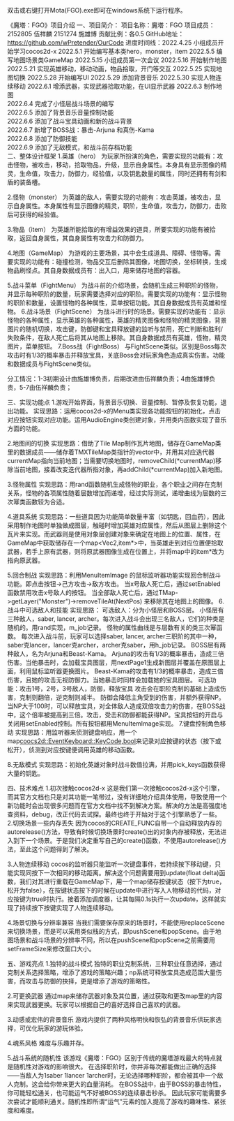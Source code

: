 双击或右键打开Mota(FGO).exe即可在windows系统下运行程序。

《魔塔：FGO》项目介绍
一、项目简介：
项目名称：魔塔：FGO
项目成员：2152805 伍祥麟 2151274 施雄博
贡献比例：各0.5
GitHub地址：https://github.com/wPretender/OurCode
进度时间线：2022.4.25 小组成员开始学习cocos2d-x
            2022.5.1  开始编写基本类hero，monster，item
            2022.5.5  编写地图场景类GameMap
            2022.5.15 小组成员第一次会议
            2022.5.16 开始制作地图
            2022.5.21 实现英雄移动，移动动画，物品拾取，开门等交互
            2022.5.25 实现地图切换
            2022.5.28 开始编写UI
            2022.5.29 添加背景音乐
            2022.5.30 实现人物连续移动
            2022.6.1  增添武器，实现武器拾取功能，在UI显示武器
            2022.6.3  制作地图        
            2022.6.4  完成了小怪层战斗场景的编写        
            2022.6.5  添加了背景音乐音量控制功能        
            2022.6.6  添加了战斗宝具动画和新的战斗背景        
            2022.6.7  新增了BOSS战：暴击-Arjuna 和真伤-Kama        
            2022.6.8  添加了防御技能       
            2022.6.9  添加了无敌模式，和战斗前存档功能       
二、整体设计框架
1.英雄（hero）
为玩家所扮演的角色，需要实现的功能有：攻击怪物，被攻击，移动，拾取物品，升级，显示自身属性。本身具有显示图像的精灵，生命值，攻击力，防御力，经验值，以及钥匙数量的属性，同时还拥有有剑和盾的装备槽。

2.怪物（monster）
为英雄的敌人，需要实现的功能有：攻击英雄，被攻击，显示自身属性。本身属性有显示图像的精灵，职阶，生命值，攻击力，防御力，击败后可获得的经验值。

3.物品（item）
为英雄所能拾取的有增益效果的道具，所要实现的功能有被拾取，返回自身属性，其自身属性有攻击力和防御力。

4.地图（GameMap）
为游戏的主要场景，其中会生成道具、障碍、怪物等。需要实现的功能有：碰撞检测，物品交互后删除其图像，地图切换，坐标转换，生成物品刷怪点。其自身数据成员有：出入口，用来储存地图的容器。

5.战斗菜单（FightMenu）
为战斗前的介绍场景，会随机生成三种职阶的怪物，并显示每种职阶的数量，玩家需要选择对应的职阶。需要实现的功能有：显示怪物的职阶和数量，设置怪物的各种属性，菜单按钮功能。其自身数据成员有英雄和怪物。
6.战斗场景（FightScene）
为战斗进行时的场景。需要实现的功能有：显示怪物的各种属性，显示英雄的各种属性，英雄的精灵图像和怪物的精灵图像，背景图片的随机切换，攻击键，防御键和宝具释放键的监听与禁用，死亡判断和胜利/失败条件，在敌人死亡后将其从地图上移除。其自身数据成员有英雄，怪物，精灵图片，菜单按钮。
7.Boss战（FightBoss）
与FightScene类似。区别是Boss每次攻击时有1/3的概率暴击并释放宝具，关底Boss会对玩家角色造成真实伤害。功能和数据成员与FightScene类似。

分工情况：1-3初期设计由施雄博负责，后期改进由伍祥麟负责；4由施雄博负责，5-7由伍祥麟负责；

三、实现功能点
1.游戏开始界面，背景音乐切换、音量控制、暂停及恢复功能，退出功能。
实现思路：运用cocos2d-x的Menu类实现各功能按钮的初始化，点击对应按钮实现对应功能。运用AudioEngine类创建对象，并用类内函数实现了音乐方面的功能。

2.地图间的切换
实现思路：借助了Tile Map制作瓦片地图，储存在GameMap类里的数据成员——储存着TMXTileMap类指针的vector中，并用其对应迭代器currentMap指向当前地图；当需要切换地图时，removeChild(*currentMap)移除当前地图，接着改变迭代器所指对象，再addChild(*currentMap)加入新地图。

3.怪物属性
实现思路：用rand函数随机生成怪物的职业，各个职业之间存在克制关系，怪物的各项属性随着层数增加而递增，经过实际测试，递增曲线为层数的三次幂类函数较为合适。

4.道具系统
实现思路：一些道具因为功能简单数量丰富（如钥匙，回血药），因此采用制作地图时单独做成图层，触碰时增加英雄对应属性，然后从图层上删除这个瓦片来实现。而武器则是使用对象层创建对象来确定在地图上的位置、属性，在GameMap中获取储存在一个map<Vec2,item*>中，当英雄走到对应位置便拾取武器，若手上原有武器，则将原武器图像生成在位置上，并将map中的item*改为指向原武器。

5.回合制战
实现思路：利用MenuItemImage 的鼠标监听器功能实现回合制战斗功能。即点击按钮->己方攻击->敌方攻击。
当x号敌人死亡后，通过setEnabled 函数禁用攻击x号敌人的按钮。
当全部敌人死亡后，通过TMap->getLayer("Monster")->removeTileAt(NextPos) 来移除其在地图上的图像。
6.战斗中可选敌人和技能
实现思路：
可选敌人：分为小怪层和BOSS层。
小怪层有三种敌人，saber, lancer, archer。每次进入战斗会出现三名敌人，它们的种类是随机的。用rand实现，m_job记录。
怪物的属性曲线是与层数有关的类三次幂函数。
每次进入战斗前，玩家可以选择saber, lancer, archer三职阶的其中一种，saber克lancer，lancer克archer，archer克saber，用h_job记录。
BOSS层有两种敌人，名为Arjuna和Beast-Kama。
Arjuna的攻击有1/3的概率暴击，造成三倍伤害。当他暴击时，会加载宝具图层，用nextPage1生成新图层并覆盖在原图层上面，利用鼠标监听器更换图片。
Beast-Kama的攻击有1/3的概率暴击，造成三倍伤害，且她的攻击无视防御力。当她暴击时同样会加载她的宝具图层。
可选功能：攻击1号，2号，3号敌人，防御，释放宝具
攻击会在职阶克制的基础上造成伤害，克制则翻倍，逆克制则减半。
防御会降低主角受到的伤害，并额外获得NP。
当NP大于100时，可以释放宝具，对全体敌人造成双倍攻击力的伤害，在BOSS战中，这个倍率被提高到三倍。攻击，受击和防御都能获得NP。宝具按钮的开启与关闭用setEnabled控制。所有按钮都用MenuItemImage实现。
7.键盘控制角色移动
实现思路：用监听器来侦测键盘响应，用一个map<coocs2d::EventKeyboard::KeyCode,bool>来记录对应按键的状态（按下或松开），侦测到对应按键便调用英雄的移动函数。

8.无敌模式
实现思路：初始化英雄对象时战斗数值拉满，并用pick_keys函数获得大量的钥匙。

四、技术难点
1.初次接触cocos2d-x
这是我们第一次接触cocos2d-x这个引擎，而其官方文档也只是对其功能一笔带过，没有详细地介绍具体使用，导致使用一个新功能时会出现很多问题而在官方文档中找不到解决方案。解决的方法是高强度地查资料，debug，改正代码去试探。最终也终于开始对于这个引擎熟悉了一些。
2.切换场景一些内存丢失
因为cocos的CREATE_FUNC自带一个自动释放内存的autorelease()方法，导致有时候切换场景时create()出的对象内存被释放，无法进入到下一个场景。于是我们决定重写自己的create()函数，不使用autorelease()方法，至此这个问题得到了解决。

3.人物连续移动
cocos的监听器只能监听一次键盘事件，若持续按下移动键，只能实现同按下一次相同的移动距离。解决这个问题需要用到update(float delta)函数，我们对其进行重载在GameMap下，用一个map储存按键状态（按下为true，松开为false），在按键状态按下的时候在update中进行写入人物移动的代码，对应按键为true时执行。接着添加调度器，让其每隔0.1s执行一次update，这样就实现了持续按下按键实现了人物连续移动。

4.场景切换与分辨率兼容
当我们需要保存原来的场景时，不能使用replaceScene来切换场景，而是可以采用类似栈的方式，即pushScene和popScene。由于地图场景和战斗场景的分辨率不同，所以在pushScene和popScene之前需要用setFrameSize来修改窗口大小。

五、游戏亮点
1.独特的战斗模式
独特的职业克制系统，三种职业任意选择，通过克制关系选择策略，增添了游戏的策略兴趣；np系统可释放宝具造成范围大量伤害，而攻击与防御的抉择，更是增添了游戏的策略性。

2.可更换武器
通过map来储存武器对象及其位置，通过获取和更改map里的内容来实现武器更换。玩家可以根据自己的喜好选择自己喜欢的武器。

3.动感或宏伟的背景音乐
游戏内提供了两种风格明快和恢弘的背景音乐供玩家选择，可优化玩家的游玩体验。

4.魂系风格
难度与乐趣并存。

5.战斗系统的随机性
该游戏《魔塔：FGO》区别于传统的魔塔游戏最大的特点就是随机性对游戏的影响很大。
在选择职阶时，你并非每次都能做出正确的选择——当敌人为1saber 1lancer 1archer时，无论选择哪种职阶，都会被其中一个敌人克制。这会给你带来更大的血量消耗。
在BOSS战中，由于BOSS的暴击特性，你可能轻松通关，也可能运气不好被BOSS的连续暴击秒杀。
因此玩家可能需要多次尝试才能顺利通关。随机性即所谓“运气”元素的加入提高了游戏的趣味性、紧张度和难度。

